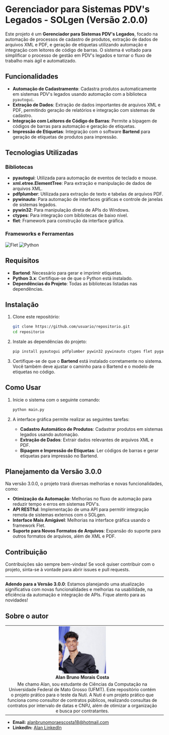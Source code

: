 # Gerenciador para Sistemas PDV's Legados - SOLgen (Versão 2.0.0)

Este projeto é um **Gerenciador para Sistemas PDV's Legados**, focado na automação de processos de cadastro de produtos, extração de dados de arquivos XML e PDF, e geração de etiquetas utilizando automação e integração com leitores de código de barras. O sistema é voltado para simplificar o processo de gestão em PDV's legados e tornar o fluxo de trabalho mais ágil e automatizado.

## Funcionalidades

- **Automação de Cadastramento**: Cadastra produtos automaticamente em sistemas PDV's legados usando automação com a biblioteca `pyautogui`.
- **Extração de Dados**: Extração de dados importantes de arquivos XML e PDF, permitindo geração de relatórios e integração com sistemas de cadastro.
- **Integração com Leitores de Código de Barras**: Permite a bipagem de códigos de barras para automação e geração de etiquetas.
- **Impressão de Etiquetas**: Integração com o software **Bartend** para geração de etiquetas de produtos para impressão.

## Tecnologias Utilizadas

### Bibliotecas

- **pyautogui**: Utilizada para automação de eventos de teclado e mouse.
- **xml.etree.ElementTree**: Para extração e manipulação de dados de arquivos XML.
- **pdfplumber**: Utilizada para extração de texto e tabelas de arquivos PDF.
- **pywinauto**: Para automação de interfaces gráficas e controle de janelas de sistemas legados.
- **pywin32**: Para manipulação direta de APIs do Windows.
- **ctypes**: Para integração com bibliotecas de baixo nível.
- **flet**: Framework para construção da interface gráfica.

### Frameworks e Ferramentas

![Flet](https://img.shields.io/badge/Flet-cd2152?style=plastic&logo=flutter&logoColor=white)
![Python](https://img.shields.io/badge/Python-D7CB25?style=plastic&logo=python&logoColor=blue)

## Requisitos

- **Bartend**: Necessário para gerar e imprimir etiquetas.
- **Python 3.x**: Certifique-se de que o Python está instalado.
- **Dependências do Projeto**: Todas as bibliotecas listadas nas dependências.

## Instalação

1. Clone este repositório:

    ```bash
    git clone https://github.com/usuario/repositorio.git
    cd repositorio
    ```

2. Instale as dependências do projeto:

    ```bash
    pip install pyautogui pdfplumber pywin32 pywinauto ctypes flet pygame gTTS
    ```

3. Certifique-se de que o **Bartend** está instalado corretamente no sistema. Você também deve ajustar o caminho para o Bartend e o modelo de etiquetas no código.

## Como Usar

1. Inicie o sistema com o seguinte comando:

    ```bash
    python main.py
    ```

2. A interface gráfica permite realizar as seguintes tarefas:
   - **Cadastro Automático de Produtos**: Cadastrar produtos em sistemas legados usando automação.
   - **Extração de Dados**: Extrair dados relevantes de arquivos XML e PDF.
   - **Bipagem e Impressão de Etiquetas**: Ler códigos de barras e gerar etiquetas para impressão no Bartend.

## Planejamento da Versão 3.0.0

Na versão 3.0.0, o projeto trará diversas melhorias e novas funcionalidades, como:
- **Otimização da Automação**: Melhorias no fluxo de automação para reduzir tempo e erros em sistemas PDV's.
- **API RESTful**: Implementação de uma API para permitir integração remota de sistemas externos com o SOLgen.
- **Interface Mais Amigável**: Melhorias na interface gráfica usando o framework Flet.
- **Suporte para Novos Formatos de Arquivos**: Expansão do suporte para outros formatos de arquivos, além de XML e PDF.

## Contribuição

Contribuições são sempre bem-vindas! Se você quiser contribuir com o projeto, sinta-se à vontade para abrir issues e pull requests.

---

**Adendo para a Versão 3.0.0**: 
Estamos planejando uma atualização significativa com novas funcionalidades e melhorias na usabilidade, na eficiência da automação e integração de APIs. Fique atento para as novidades!

## Sobre o autor


|  |  |
|:-------------:|:------------------------------------------------------------:|
|  <img src="alan.jpeg" width="150px"></br> **Alan Bruno Morais Costa** | 
Me chamo Alan, sou estudante de Ciências da Computação na Universidade Federal de Mato Grosso (UFMT). Este repositório contém o projeto prático para o teste da Nuti. A Nuti é um projeto prático que funciona como consultor de contratos públicos, realizando consultas de contratos por intervalo de datas e CNPJ, além de otimizar a organização e busca por contratantes.  |

- **Email:** alanbrunomoraescosta18@hotmail.com
- **LinkedIn:** [Alan  LinkedIn](https://www.linkedin.com/in/alan-morais-4861322b0)
